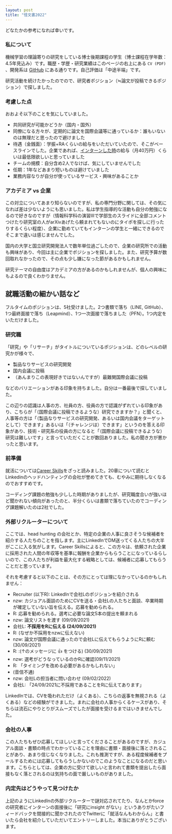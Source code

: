 ```yaml
---
layout: post
title: "怪文書2022"
---
```


どなたかの参考になれば幸いです。

### 私について

機械学習の理論寄りの研究をしている博士後期課程の学生（博士課程在学年数：4.5年見込み）です。職歴・学歴・研究業績はこのページの右上にある `CV (PDF)` 、開発系は [GitHub](https://github.com/nzw0301) にある通りです。自己評価は「中途半端」です。

研究活動を続けたかったのでので、研究者ポジション（≒論文が投稿できるポジション）で探しました。


### 考慮した点

おおよそ以下のことを気にしていました。

- 共同研究が可能かどうか（国内・国外）
- 同僚になる方々が、定期的に論文を国際会議等に通っているか：誰もいないのは無理だと思ったので避けました
- 待遇（金銭面）：学振+RAくらいの給与をいただいていたので、そこがベースラインでした。企業であれば、[インターンした時](https://nzw0301.github.io/2017/09/td_intern)の給与（月40万円）くらいは最低限欲しいと思っていました
- チームの規模：自分含め2人でなけば、気にしていませんでした
- 任期：1年などあまり短いものは避けていました
- 業務内容なりが自分が使っているサービス・興味があることか

### アカデミア vs 企業

この対立についてあまり知らないのですが、私の専門分野に関しては、その気になれば差は少ないようにも思いました。私は学生指導的な活動も自分の勉強になるので好きなのですが（情報科学科の演習Ⅲで学部生のスライドに全部コメントつけたり研究室の人がarXivあげたら頼まれてもないのにタイポを探しに行ったりするくらい程度）、企業に勤めていてもインターンの学生と一緒にできるのでそこまで違いは感じませんでした。

国内の大学と国立研究開発法人で数年単位過ごしたので、企業の研究所での活動も興味があり、今回は主に企業でポジションを探しました。また、研究予算が数回取れなかったので、その点も少し嫌になった節があるかもしれません。

研究テーマの自由度はアカデミアの方があるのかもしれませんが、個人の興味にもよるので良くわかりません。

## 就職活動の細かい話など

フルタイムのポジションは、5社受けました。2つ書類で落ち（LINE, GitHub）、1つ最終面接で落ち（Leapmind）、1つ一次面接で落ちました（PFN）。1つ内定をいただけました。

### 研究職

「研究」や「リサーチ」がタイトルについているポジションは、どのレベルの研究かが様々で、

- 製品なりサービスの研究開発
- 国内会議に投稿
- （あんまりこの表現好きではないんですが）最難関国際会議に投稿

などのバリエーションがある印象を持ちました。自分は一番最後で探していました。

この辺りの認識は人事の方、社員の方、役員の方で認識がずれている印象があり、こちらが「（国際会議に投稿できるような）研究できますか？」と聞くと、人事等の方は「（製品なりサービスの研究開発、あるいは国内会議をターゲットとして）できます」あるいは「（チャレンジは）できます」というのを答える印象があり、技術・研究系の役員の方になると「（国際会議に投稿できるような）研究は難しいです」と言っていただくことが数回ありました。私の聞き方が悪かったと思います。


### 前準備

就活については[Career Skills](https://amzn.to/36OJRtP)をざっと読みました。20章について読むとLinkedinのヘッドハンティングの会社が誉めてきても、むやみに期待しなくなるのでおすすめです。

コーディング課題の勉強も少しした時期がありましたが、研究職度合いが強いほど聞かれない傾向があったのと、半分くらいは書類で落ちていたのでコーディング課題解いたのは2社でした。

### 外部リクルーターについて

ここでは、head hunting の会社とか、特定の企業の人事に良さそうな候補者を紹介する人たちのことを指します。主にLinkedInでDM送ってくる人たちの大半がここに入る気がします。Career Skillsによると、この方々は、依頼された企業に採用された人間の年収等を基準に報酬を企業からもらうことになっているらしいので、この人たちが利益を最大化する戦略としては、候補者に応募してもらうことだと思っています。

それを考慮すると以下のことは、その方にとっては理になかっているのかもしれません：

- Recruiter (以下R): LinkedInで会社Lのポジションを紹介される
- nzw: カジュアル面談のためにCVを送る・会社Lの人たちと面談、卒業時期が確定していない旨を伝える。応募を勧められる。
- R: 応募を勧められる。選考に必要な論文5本の提出を頼まれる
- nzw: 論文リストを渡す (09/09/2021)
- 会社L: **不採用をRに伝える (24/09/2021)**
- R: (なぜか不採用をnzwに伝えない)
- nzw: 論文が国際会議に通ったので会社Lに伝えてもらうようにRに頼む (30/09/2021)
- R: :(↑のメッセージに 👍 をつける) (30/09/2021)
- nzw: 選考がどうなっているのかRに確認(09/11/2021)
- R: 「タイミングを改める必要があるかもしれない」
- (音信不通)
- nzw: 会社Lの担当者に問い合わせ (09/02/2022)
- 会社L: 「24/09/2021に不採用であることをRに伝えてあります」

LinkedInでは、CVを吸われただけ（よくある）、こちらの返事を無視される（よくある）などの経験ができました。まれに会社の人事からくるケースがあり、そちらは流石にやりとりがスムーズでしたが面接を受けるまではいきませんでした。

### 会社の人事

この人たちもぜひ応募してほしいと言ってくださることがあるのですが、カジュアル面談・書類の時点でわかっていることを理由に書類・面接後に落とされることがあり、あまり信じなくなりました。これも推測ですが、ある程度候補者をプールするためには応募してもらうしかないのでこのようなことになるのだと思います。こちらとしては、企業の方に受けて欲しいと言われて書類を提出したら面接もなく落とされるのは気持ちの面で厳しいものがありました。


### 内定先はどうやって見つけたか

上記のようにLinkedInの外部リクルーターで謎対応されてたり、なんとかforceの研究者にインターンの面接後に「研究にinsight がない」というありがたいフィードバックを間接的に聞かされたのでTwitterに「就活なんもわからん」と書いたら会社を紹介していただいてエントリーしました。本当にありがとうございます。
